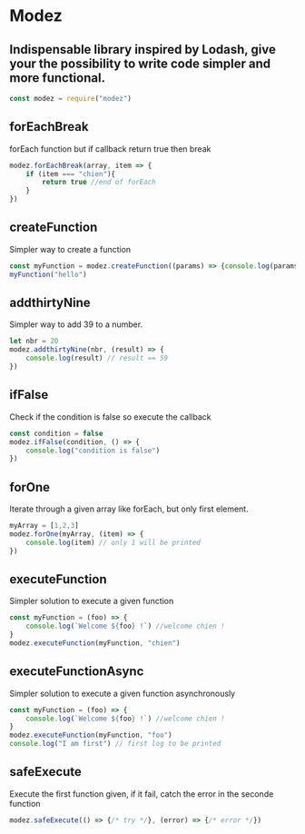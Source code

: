 # Modez

## Indispensable library inspired by Lodash, give your the possibility to write code simpler and more functional.

```javascript
const modez = require("modez")
```


## forEachBreak

forEach function but if callback return true then break

```javascript
modez.forEachBreak(array, item => {
    if (item === "chien"){
        return true //end of forEach
    }
})
```

## createFunction

Simpler way to create a function

```javascript
const myFunction = modez.createFunction((params) => {console.log(params)})
myFunction("hello")
```

## addthirtyNine

Simpler way to add 39 to a number.

```javascript
let nbr = 20
modez.addthirtyNine(nbr, (result) => {
    console.log(result) // result == 59
}) 
```

## ifFalse

Check if the condition is false so execute the callback

```javascript
const condition = false 
modez.ifFalse(condition, () => {
    console.log("condition is false")
})
```
## forOne

Iterate through a given array like forEach, but only first element.

```javascript
myArray = [1,2,3]
modez.forOne(myArray, (item) => {
    console.log(item) // only 1 will be printed
})
```

## executeFunction

Simpler solution to execute a given function 

```javascript
const myFunction = (foo) => {
    console.log(`Welcome ${foo} !`) //welcome chien !
}
modez.executeFunction(myFunction, "chien")
```

## executeFunctionAsync

Simpler solution to execute a given function asynchronously

```javascript
const myFunction = (foo) => {
    console.log(`Welcome ${foo} !`) //welcome chien !
}
modez.executeFunction(myFunction, "foo")
console.log("I am first") // first log to be printed
```

## safeExecute

Execute the first function given, if it fail, catch the error in the seconde function

```javascript
modez.safeExecute(() => {/* try */}, (error) => {/* error */})
```

